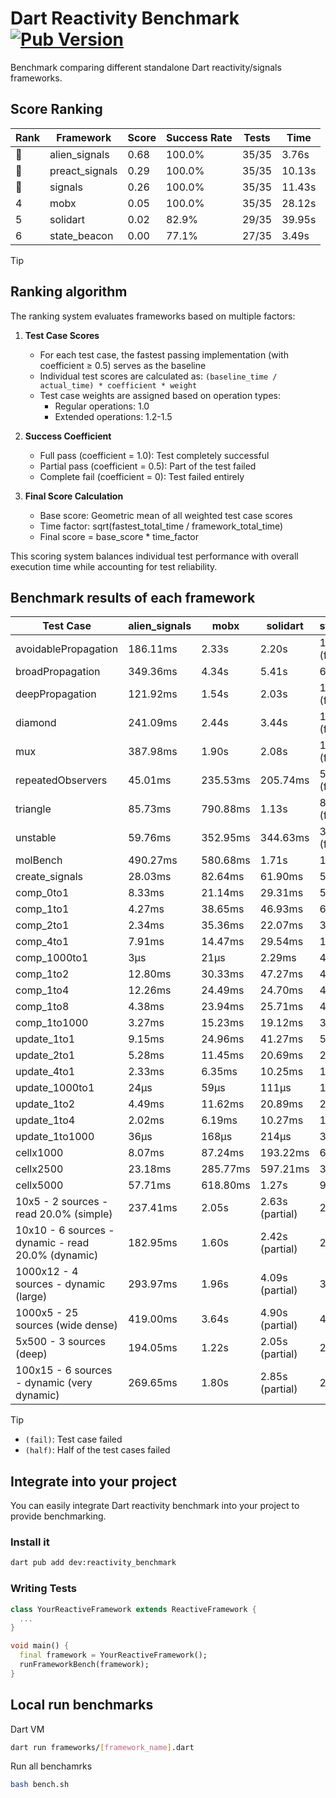 # Dart Reactivity Benchmark [![Pub Version](https://img.shields.io/pub/v/reactivity_benchmark)](https://pub.dev/packages/reactivity_benchmark)

Benchmark comparing different standalone Dart reactivity/signals frameworks.

## Score Ranking

<!-- ranking start -->
| Rank | Framework | Score | Success Rate | Tests | Time |
|------|-----------|-------|--------------|-------|------|
| 🥇 | alien_signals | 0.68 | 100.0% | 35/35 | 3.76s |
| 🥈 | preact_signals | 0.29 | 100.0% | 35/35 | 10.13s |
| 🥉 | signals | 0.26 | 100.0% | 35/35 | 11.43s |
| 4 | mobx | 0.05 | 100.0% | 35/35 | 28.12s |
| 5 | solidart | 0.02 | 82.9% | 29/35 | 39.95s |
| 6 | state_beacon | 0.00 | 77.1% | 27/35 | 3.49s |

<!-- ranking end -->

> [!TIP]
> ## Ranking algorithm
>
> The ranking system evaluates frameworks based on multiple factors:
>
> 1. **Test Case Scores**
>    - For each test case, the fastest passing implementation (with coefficient ≥ 0.5) serves as the baseline
>    - Individual test scores are calculated as: `(baseline_time / actual_time) * coefficient * weight`
>    - Test case weights are assigned based on operation types:
>      - Regular operations: 1.0
>      - Extended operations: 1.2-1.5
>
> 2. **Success Coefficient**
>    - Full pass (coefficient = 1.0): Test completely successful
>    - Partial pass (coefficient = 0.5): Part of the test failed
>    - Complete fail (coefficient = 0): Test failed entirely
>
> 3. **Final Score Calculation**
>    - Base score: Geometric mean of all weighted test case scores
>    - Time factor: sqrt(fastest_total_time / framework_total_time)
>    - Final score = base_score * time_factor
>
> This scoring system balances individual test performance with overall execution time while accounting for test reliability.

## Benchmark results of each framework

<!-- test-case start -->
| Test Case | alien_signals | mobx | solidart | state_beacon | preact_signals | signals |
|---|---|---|---|---|---|---|
| avoidablePropagation | 186.11ms | 2.33s | 2.20s | 162.46ms (fail) | 204.48ms | 213.46ms |
| broadPropagation | 349.36ms | 4.34s | 5.41s | 6.21ms (fail) | 457.11ms | 454.47ms |
| deepPropagation | 121.92ms | 1.54s | 2.03s | 137.99ms (fail) | 176.68ms | 179.86ms |
| diamond | 241.09ms | 2.44s | 3.44s | 185.73ms (fail) | 282.95ms | 290.74ms |
| mux | 387.98ms | 1.90s | 2.08s | 192.72ms (fail) | 391.33ms | 411.19ms |
| repeatedObservers | 45.01ms | 235.53ms | 205.74ms | 52.40ms (fail) | 38.59ms | 46.82ms |
| triangle | 85.73ms | 790.88ms | 1.13s | 81.75ms (fail) | 98.97ms | 105.59ms |
| unstable | 59.76ms | 352.95ms | 344.63ms | 337.69ms (fail) | 70.88ms | 74.44ms |
| molBench | 490.27ms | 580.68ms | 1.71s | 1.22ms | 491.87ms | 485.81ms |
| create_signals | 28.03ms | 82.64ms | 61.90ms | 59.88ms | 4.66ms | 26.51ms |
| comp_0to1 | 8.33ms | 21.14ms | 29.31ms | 54.48ms | 17.58ms | 12.52ms |
| comp_1to1 | 4.27ms | 38.65ms | 46.93ms | 64.59ms | 11.91ms | 28.97ms |
| comp_2to1 | 2.34ms | 35.36ms | 22.07ms | 37.58ms | 22.10ms | 18.32ms |
| comp_4to1 | 7.91ms | 14.47ms | 29.54ms | 17.50ms | 9.09ms | 2.12ms |
| comp_1000to1 | 3μs | 21μs | 2.29ms | 45μs | 4μs | 5μs |
| comp_1to2 | 12.80ms | 30.33ms | 47.27ms | 48.78ms | 24.10ms | 14.49ms |
| comp_1to4 | 12.26ms | 24.49ms | 24.70ms | 48.83ms | 29.61ms | 15.53ms |
| comp_1to8 | 4.38ms | 23.94ms | 25.71ms | 44.00ms | 5.60ms | 6.86ms |
| comp_1to1000 | 3.27ms | 15.23ms | 19.12ms | 38.81ms | 6.50ms | 4.57ms |
| update_1to1 | 9.15ms | 24.96ms | 41.27ms | 5.76ms | 8.22ms | 9.27ms |
| update_2to1 | 5.28ms | 11.45ms | 20.69ms | 2.87ms | 4.05ms | 4.62ms |
| update_4to1 | 2.33ms | 6.35ms | 10.25ms | 1.43ms | 2.06ms | 2.33ms |
| update_1000to1 | 24μs | 59μs | 111μs | 15μs | 20μs | 23μs |
| update_1to2 | 4.49ms | 11.62ms | 20.89ms | 2.93ms | 4.04ms | 4.89ms |
| update_1to4 | 2.02ms | 6.19ms | 10.27ms | 1.45ms | 2.24ms | 2.33ms |
| update_1to1000 | 36μs | 168μs | 214μs | 381μs | 42μs | 45μs |
| cellx1000 | 8.07ms | 87.24ms | 193.22ms | 6.06ms | 11.18ms | 10.70ms |
| cellx2500 | 23.18ms | 285.77ms | 597.21ms | 34.09ms | 34.21ms | 39.59ms |
| cellx5000 | 57.71ms | 618.80ms | 1.27s | 99.17ms | 91.56ms | 91.40ms |
| 10x5 - 2 sources - read 20.0% (simple) | 237.41ms | 2.05s | 2.63s (partial) | 240.47ms | 444.31ms | 506.36ms |
| 10x10 - 6 sources - dynamic - read 20.0% (dynamic) | 182.95ms | 1.60s | 2.42s (partial) | 201.21ms | 274.46ms | 278.48ms |
| 1000x12 - 4 sources - dynamic (large) | 293.97ms | 1.96s | 4.09s (partial) | 354.55ms | 3.58s | 3.77s |
| 1000x5 - 25 sources (wide dense) | 419.00ms | 3.64s | 4.90s (partial) | 498.06ms | 2.63s | 3.59s |
| 5x500 - 3 sources (deep) | 194.05ms | 1.22s | 2.05s (partial) | 207.45ms | 235.44ms | 231.42ms |
| 100x15 - 6 sources - dynamic (very dynamic) | 269.65ms | 1.80s | 2.85s (partial) | 263.69ms | 459.68ms | 489.97ms |

<!-- test-case end -->

> [!TIP]
> - `(fail)`: Test case failed
> - `(half)`: Half of the test cases failed

## Integrate into your project

You can easily integrate Dart reactivity benchmark into your project to provide benchmarking.

### Install it

```bash
dart pub add dev:reactivity_benchmark
```

### Writing Tests

```dart
class YourReactiveFramework extends ReactiveFramework {
  ...
}

void main() {
  final framework = YourReactiveFramework();
  runFrameworkBench(framework);
}
```

## Local run benchmarks

Dart VM
```bash
dart run frameworks/[framework_name].dart
```

Run all benchamrks
```bash
bash bench.sh
```
